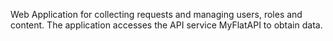 Web Application for collecting requests and managing users, roles and content. 
The application accesses the API service MyFlatAPI to obtain data.
